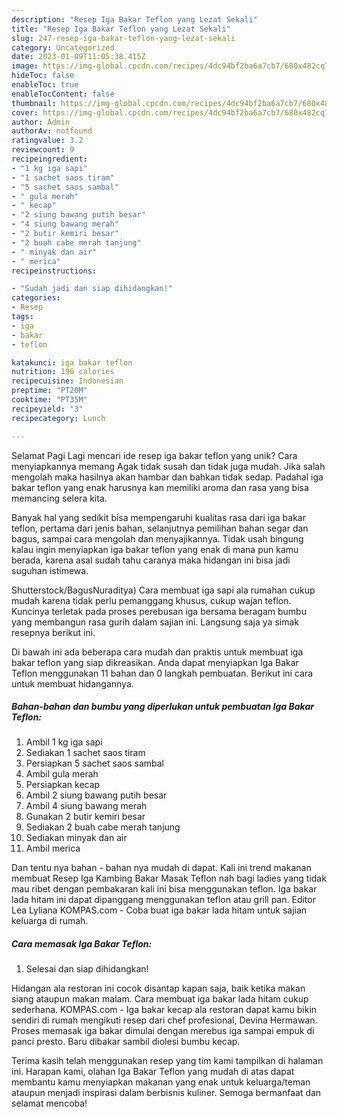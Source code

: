 ```yaml
---
description: "Resep Iga Bakar Teflon yang Lezat Sekali"
title: "Resep Iga Bakar Teflon yang Lezat Sekali"
slug: 247-resep-iga-bakar-teflon-yang-lezat-sekali
category: Uncategorized
date: 2023-01-09T11:05:38.415Z
image: https://img-global.cpcdn.com/recipes/4dc94bf2ba6a7cb7/680x482cq70/iga-bakar-teflon-foto-resep-utama.jpg
hideToc: false
enableToc: true
enableTocContent: false
thumbnail: https://img-global.cpcdn.com/recipes/4dc94bf2ba6a7cb7/680x482cq70/iga-bakar-teflon-foto-resep-utama.jpg
cover: https://img-global.cpcdn.com/recipes/4dc94bf2ba6a7cb7/680x482cq70/iga-bakar-teflon-foto-resep-utama.jpg
author: Admin
authorAv: notfound
ratingvalue: 3.2
reviewcount: 9
recipeingredient:
- "1 kg iga sapi"
- "1 sachet saos tiram"
- "5 sachet saos sambal"
- " gula merah"
- " kecap"
- "2 siung bawang putih besar"
- "4 siung bawang merah"
- "2 butir kemiri besar"
- "2 buah cabe merah tanjung"
- " minyak dan air"
- " merica"
recipeinstructions:

- "Sudah jadi dan siap dihidangkan!"
categories:
- Resep
tags:
- iga
- bakar
- teflon

katakunci: iga bakar teflon 
nutrition: 196 calories
recipecuisine: Indonesian
preptime: "PT20M"
cooktime: "PT35M"
recipeyield: "3"
recipecategory: Lunch

---
```



Selamat Pagi Lagi mencari ide resep iga bakar teflon yang unik? Cara menyiapkannya memang Agak tidak susah dan tidak juga mudah. Jika salah mengolah maka hasilnya akan hambar dan bahkan tidak sedap. Padahal iga bakar teflon yang enak harusnya kan memiliki aroma dan rasa yang bisa memancing selera kita.


Banyak hal yang sedikit bisa mempengaruhi kualitas rasa dari iga bakar teflon, pertama dari jenis bahan, selanjutnya pemilihan bahan segar dan bagus, sampai cara mengolah dan menyajikannya. Tidak usah bingung kalau ingin menyiapkan iga bakar teflon yang enak di mana pun kamu berada, karena asal sudah tahu caranya maka hidangan ini bisa jadi suguhan istimewa.

Shutterstock/BagusNuraditya) Cara membuat iga sapi ala rumahan cukup mudah karena tidak perlu pemanggang khusus, cukup wajan teflon. Kuncinya terletak pada proses perebusan iga bersama beragam bumbu yang membangun rasa gurih dalam sajian ini. Langsung saja ya simak resepnya berikut ini.


Di bawah ini ada beberapa cara mudah dan praktis untuk membuat iga bakar teflon yang siap dikreasikan. Anda dapat menyiapkan Iga Bakar Teflon menggunakan 11 bahan dan 0 langkah pembuatan. Berikut ini cara untuk membuat hidangannya.

<!--inarticleads1-->

##### Bahan-bahan dan bumbu yang diperlukan untuk pembuatan Iga Bakar Teflon:

1. Ambil 1 kg iga sapi
1. Sediakan 1 sachet saos tiram
1. Persiapkan 5 sachet saos sambal
1. Ambil  gula merah
1. Persiapkan  kecap
1. Ambil 2 siung bawang putih besar
1. Ambil 4 siung bawang merah
1. Gunakan 2 butir kemiri besar
1. Sediakan 2 buah cabe merah tanjung
1. Sediakan  minyak dan air
1. Ambil  merica


Dan tentu nya bahan - bahan nya mudah di dapat. Kali ini trend makanan membuat Resep Iga Kambing Bakar Masak Teflon nah bagi ladies yang tidak mau ribet dengan pembakaran kali ini bisa menggunakan teflon. Iga bakar lada hitam ini dapat dipanggang menggunakan teflon atau grill pan. Editor Lea Lyliana KOMPAS.com - Coba buat iga bakar lada hitam untuk sajian keluarga di rumah. 

<!--inarticleads2-->

##### Cara memasak Iga Bakar Teflon:


1. Selesai dan siap dihidangkan!

Hidangan ala restoran ini cocok disantap kapan saja, baik ketika makan siang ataupun makan malam. Cara membuat iga bakar lada hitam cukup sederhana. KOMPAS.com - Iga bakar kecap ala restoran dapat kamu bikin sendiri di rumah mengikuti resep dari chef profesional, Devina Hermawan. Proses memasak iga bakar dimulai dengan merebus iga sampai empuk di panci presto. Baru dibakar sambil diolesi bumbu kecap. 

Terima kasih telah menggunakan resep yang tim kami tampilkan di halaman ini. Harapan kami, olahan Iga Bakar Teflon yang mudah di atas dapat membantu kamu menyiapkan makanan yang enak untuk keluarga/teman ataupun menjadi inspirasi dalam berbisnis kuliner. Semoga bermanfaat dan selamat mencoba!
